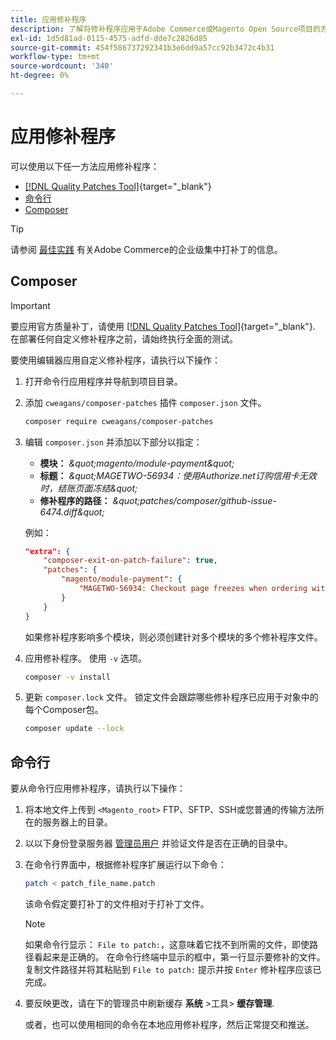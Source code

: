 ```yaml
---
title: 应用修补程序
description: 了解将修补程序应用于Adobe Commerce或Magento Open Source项目的方法。
exl-id: 1d5d81ad-0115-4575-adfd-dde7c2826d85
source-git-commit: 454f586737292341b3e6dd9a57cc92b3472c4b31
workflow-type: tm+mt
source-wordcount: '340'
ht-degree: 0%

---
```


# 应用修补程序

可以使用以下任一方法应用修补程序：

- [[!DNL Quality Patches Tool]](https://experienceleague.adobe.com/tools/commerce-quality-patches/index.html){target="_blank"}
- [命令行](../patches/apply.md#command-line)
- [Composer](../patches/apply.md#composer)


>[!TIP]
>
>请参阅 [最佳实践](../../implementation-playbook/best-practices/maintenance/patching-at-scale.md) 有关Adobe Commerce的企业级集中打补丁的信息。

## Composer

>[!IMPORTANT]
>
>要应用官方质量补丁，请使用 [[!DNL Quality Patches Tool]](https://experienceleague.adobe.com/tools/commerce-quality-patches/index.html){target="_blank"}. 在部署任何自定义修补程序之前，请始终执行全面的测试。

要使用编辑器应用自定义修补程序，请执行以下操作：

1. 打开命令行应用程序并导航到项目目录。
1. 添加 `cweagans/composer-patches` 插件 `composer.json` 文件。

   ```bash
   composer require cweagans/composer-patches
   ```

1. 编辑 `composer.json` 并添加以下部分以指定：
   - **模块：** *\&quot;magento/module-payment\&quot;*
   - **标题：** *\&quot;MAGETWO-56934：使用Authorize.net订购信用卡无效时，结账页面冻结\&quot;*
   - **修补程序的路径：** *\&quot;patches/composer/github-issue-6474.diff\&quot;*

   例如：

   ```json
   "extra": {
       "composer-exit-on-patch-failure": true,
       "patches": {
           "magento/module-payment": {
               "MAGETWO-56934: Checkout page freezes when ordering with Authorize.net with invalid credit card": "patches/composer/github-issue-6474.diff"
           }
       }
   }
   ```

   如果修补程序影响多个模块，则必须创建针对多个模块的多个修补程序文件。

1. 应用修补程序。 使用 `-v` 选项。

   ```bash
   composer -v install
   ```

1. 更新 `composer.lock` 文件。 锁定文件会跟踪哪些修补程序已应用于对象中的每个Composer包。

   ```bash
   composer update --lock
   ```

## 命令行

要从命令行应用修补程序，请执行以下操作：

1. 将本地文件上传到 `<Magento_root>` FTP、SFTP、SSH或您普通的传输方法所在的服务器上的目录。
1. 以以下身份登录服务器 [管理员用户](../../configuration/cli/config-cli.md#prerequisites) 并验证文件是否在正确的目录中。
1. 在命令行界面中，根据修补程序扩展运行以下命令：

   ```bash
   patch < patch_file_name.patch
   ```

   该命令假定要打补丁的文件相对于打补丁文件。

   >[!NOTE]
   >
   >如果命令行显示： `File to patch:`，这意味着它找不到所需的文件，即使路径看起来是正确的。 在命令行终端中显示的框中，第一行显示要修补的文件。 复制文件路径并将其粘贴到 `File to patch:` 提示并按 `Enter` 修补程序应该已完成。

1. 要反映更改，请在下的管理员中刷新缓存 **系统** >工具> **缓存管理**.

   或者，也可以使用相同的命令在本地应用修补程序，然后正常提交和推送。

